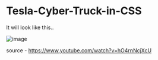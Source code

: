 # Tesla-Cyber-Truck-in-CSS

It will look like this..

![image](https://user-images.githubusercontent.com/32032491/69966303-1acbb400-153c-11ea-98ae-78ccddf6a679.png)


source - https://www.youtube.com/watch?v=hO4rnNcjXcU
